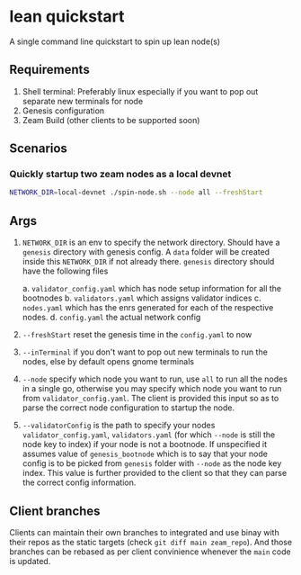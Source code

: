 # lean quickstart

A single command line quickstart to spin up lean node(s)

## Requirements

1. Shell terminal: Preferably linux especially if you want to pop out separate new terminals for node
2. Genesis configuration
3. Zeam Build (other clients to be supported soon)

## Scenarios

### Quickly startup two zeam nodes as a local devnet

```sh
NETWORK_DIR=local-devnet ./spin-node.sh --node all --freshStart
```
  
## Args

1. `NETWORK_DIR` is an env to specify the network directory. Should have a `genesis` directory with genesis config. A `data` folder will be created inside this `NETWORK_DIR` if not already there.
  `genesis` directory should have the following files

    a. `validator_config.yaml` which has node setup information for all the bootnodes
    b. `validators.yaml` which assigns validator indices
    c. `nodes.yaml` which has the enrs generated for each of the respective nodes.
    d. `config.yaml` the actual network config

2. `--freshStart` reset the genesis time in the `config.yaml` to now
3. `--inTerminal` if you don't want to pop out new terminals to run the nodes, else by default opens gnome terminals
4. `--node` specify which node you want to run, use `all` to run all the nodes in a single go, otherwise you may specify which node you want to run from `validator_config.yaml`. 
  The client is provided this input so as to parse the correct node configuration to startup the node.
5. `--validatorConfig` is the path to specify your nodes `validator_config.yaml`, `validators.yaml` (for which `--node` is still the node key to index) if your node is not a bootnode. 
  If unspecified it assumes value of `genesis_bootnode` which is to say that your node config is to be picked from `genesis` folder with `--node` as the node key index.
  This value is further provided to the client so that they can parse the correct config information.

## Client branches

Clients can maintain their own branches to integrated and use binay with their repos as the static targets (check `git diff main zeam_repo`). And those branches can be rebased as per client convinience whenever the `main` code is updated.